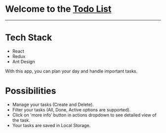 <div>
    <h1>Welcome to the <a href="https://redux-todo-app.pages.dev/">Todo List</a></h1>
    <hr />
    <h1>Tech Stack</h1>
    <ul>
        <li>React</li>
        <li>Redux</li>
        <li>Ant Design</li>
    </ul>
    <span>With this app, you can plan your day and handle important tasks.</span>
    <h1>Possibilities</h1>
    <ul>
        <li>Manage your tasks (Create and Delete).</li>
        <li>Filter your tasks (All, Done, Active options are supported).</li>
        <li>Click on 'more info' button in actions dropdown to see detailed view of the task.</li>
        <li>Your tasks are saved in Local Storage.</li>
    </ul>
</div>

